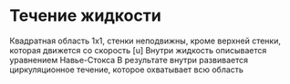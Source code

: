 # Течение жидкости

Квадратная область 1х1, стенки неподвижны, кроме верхней стенки, которая движется со скорость [u]
Внутри жидкость описывается уравнением Навье-Стокса
В результате внутри развивается циркуляционное течение, которое охватывает всю область
